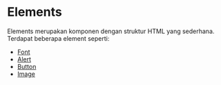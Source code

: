 # Elements

Elements merupakan komponen dengan struktur HTML yang sederhana. Terdapat beberapa element seperti:
- [Font](elements/font.md)
- [Alert](elements/alert.md)
- [Button](elements/button.md)
- [Image](elements/image.md)